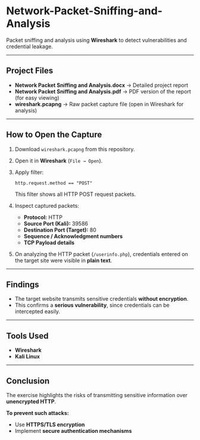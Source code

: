 # Network-Packet-Sniffing-and-Analysis
Packet sniffing and analysis using **Wireshark** to detect vulnerabilities and credential leakage.

---

## Project Files
- **Network Packet Sniffing and Analysis.docx** → Detailed project report  
- **Network Packet Sniffing and Analysis.pdf** → PDF version of the report (for easy viewing)  
- **wireshark.pcapng** → Raw packet capture file (open in Wireshark for analysis)  

---

## How to Open the Capture
1. Download `wireshark.pcapng` from this repository.  
2. Open it in **Wireshark** (`File → Open`).  
3. Apply filter:

   ```wireshark
   http.request.method == "POST"
   ```

   This filter shows all HTTP POST request packets.

4. Inspect captured packets:  
   - **Protocol:** HTTP  
   - **Source Port (Kali):** 39586  
   - **Destination Port (Target):** 80  
   - **Sequence / Acknowledgment numbers**  
   - **TCP Payload details**

5. On analyzing the HTTP packet (`/userinfo.php`), credentials entered on the target site were visible in **plain text**.

---

## Findings
- The target website transmits sensitive credentials **without encryption**.  
- This confirms a **serious vulnerability**, since credentials can be intercepted easily.

---

## Tools Used
- **Wireshark**  
- **Kali Linux**

---

## Conclusion
The exercise highlights the risks of transmitting sensitive information over **unencrypted HTTP**.

**To prevent such attacks:**  
- Use **HTTPS/TLS encryption**  
- Implement **secure authentication mechanisms**
